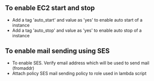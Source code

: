 ## To enable EC2 start and stop

* Add a tag 'auto_start' and value as 'yes' to enable auto start of a instance
* Add a tag 'auto_stop' and value as 'yes' to enable auto stop of a instance


## To enable mail sending using SES

* To enable SES. Verify email address which will be used to send mail (fromaddr)
* Attach policy SES mail sending policy to role used in lambda script
